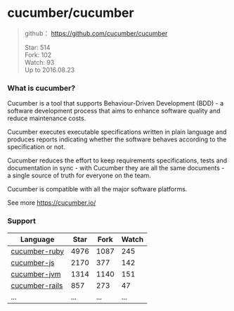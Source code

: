 # cucumber/cucumber

>github： https://github.com/cucumber/cucumber
>
>Star: 514  
>Fork: 102  
>Watch: 93    
>Up to 2016.08.23

### What is cucumber?

Cucumber is a tool that supports Behaviour-Driven Development (BDD) - a software development process that aims to enhance software quality and reduce maintenance costs.

Cucumber executes executable specifications written in plain language and produces reports indicating whether the software behaves according to the specification or not.

Cucumber reduces the effort to keep requirements specifications, tests and documentation in sync - with Cucumber they are all the same documents - a single source of truth for everyone on the team.

Cucumber is compatible with all the major software platforms.

See more https://cucumber.io/

### Support

|Language|Star|Fork|Watch|
|---|---|---|---|
|[cucumber-ruby](https://github.com/cucumber/cucumber-ruby)|4976|1087|245|
|[cucumber-js](https://github.com/cucumber/cucumber-js)|2170|377|142|
|[cucumber-jvm](https://github.com/cucumber/cucumber-jvm)|1314|1140|151|
|[cucumber-rails](https://github.com/cucumber/cucumber-rails)|857|273|47|
|...|...|...|...|

